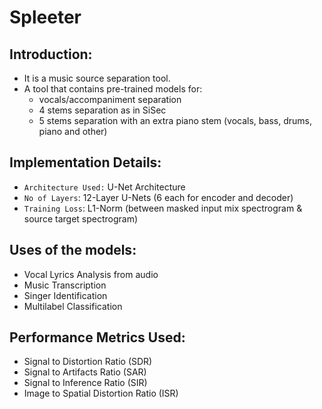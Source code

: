 # Spleeter

## Introduction:
* It is a music source separation tool.
* A tool that contains pre-trained models for:
    * vocals/accompaniment separation
    * 4 stems separation as in SiSec
    * 5 stems separation with an extra piano stem (vocals, bass, drums, piano and other)

## Implementation Details:
* `Architecture Used:` U-Net Architecture
* `No of Layers`: 12-Layer U-Nets (6 each for encoder and decoder)
* `Training Loss`: L1-Norm (between masked input mix spectrogram & source target spectrogram)

## Uses of the models:
* Vocal Lyrics Analysis from audio
* Music Transcription
* Singer Identification
* Multilabel Classification

## Performance Metrics Used:
* Signal to Distortion Ratio (SDR)
* Signal to Artifacts Ratio (SAR)
* Signal to Inference Ratio (SIR)
* Image to Spatial Distortion Ratio (ISR)